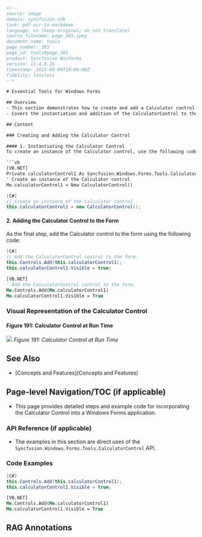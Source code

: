 ```html
<!-- 
source: image
domain: syncfusion-sdk
task: pdf-ocr-to-markdown
language: en (keep original; do not translate)
source_filename: page_385.jpeg
document_name: tools
page_number: 385
page_id: tools#page_385
product: Syncfusion Winforms
version: 11.4.0.26
timestamp: 2025-08-09T10:09:00Z
fidelity: lossless
-->

# Essential Tools for Windows Forms

## Overview
- This section demonstrates how to create and add a Calculator control to a Windows Forms application using Syncfusion's tools library.
- Covers the instantiation and addition of the CalculatorControl to the form with code examples in both C# and VB.NET.

## Content

### Creating and Adding the Calculator Control

#### 1. Instantiating the Calculator Control
To create an instance of the Calculator control, use the following code:

```vb
[VB.NET]
Private calculatorControl1 As Syncfusion.Windows.Forms.Tools.CalculatorControl
' Create an instance of the Calculator control
Me.calculatorControl1 = New CalculatorControl()
```

```csharp
[C#]
// Create an instance of the Calculator control
this.calculatorControl1 = new CalculatorControl();
```

#### 2. Adding the Calculator Control to the Form
As the final step, add the Calculator control to the form using the following code:

```csharp
[C#]
// Add the CalculatorControl control to the form.
this.Controls.Add(this.calculatorControl1);
this.calculatorControl1.Visible = true;
```

```vb
[VB.NET]
' Add the CalculatorControl control to the form.
Me.Controls.Add(Me.calculatorControl1)
Me.calculatorControl1.Visible = True
```

### Visual Representation of the Calculator Control

#### Figure 191: Calculator Control at Run Time
![](attachment:calculator-control.png)
*Figure 191: Calculator Control at Run Time*

## See Also
- [Concepts and Features](Concepts and Features)

## Page-level Navigation/TOC (if applicable)
- This page provides detailed steps and example code for incorporating the Calculator Control into a Windows Forms application.

### API Reference (if applicable)
- The examples in this section are direct uses of the `Syncfusion.Windows.Forms.Tools.CalculatorControl` API.

### Code Examples
```csharp
[C#]
this.Controls.Add(this.calculatorControl1);
this.calculatorControl1.Visible = true;
```

```vb
[VB.NET]
Me.Controls.Add(Me.calculatorControl1)
Me.calculatorControl1.Visible = True
```

## RAG Annotations
<!-- tags: [Syncfusion, Windows Forms, Calculator Control, Tools Library, C#, VB.NET] keywords: [CalculatorControl, Windows Forms, instantiation, adding controls, visible property] -->
```